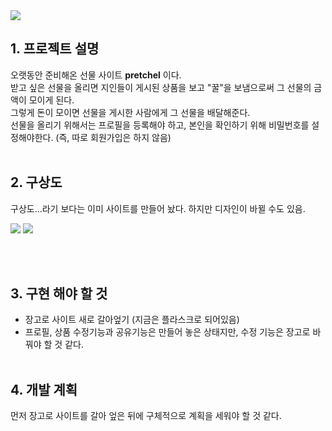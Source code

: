 <img src="https://user-images.githubusercontent.com/55045377/114496923-edc50080-9c5b-11eb-8624-ca3e5ca05770.png">

## 1. 프로젝트 설명
오랫동안 준비해온 선물 사이트 **pretchel** 이다.<br>
받고 싶은 선물을 올리면 지인들이 게시된 상품을 보고 "꿀"을 보냄으로써 그 선물의 금액이 모이게 된다.<br>
그렇게 돈이 모이면 선물을 게시한 사람에게 그 선물을 배달해준다.<br>
선물을 올리기 위해서는 프로필을 등록해야 하고, 본인을 확인하기 위해 비밀번호를 설정해야한다. (즉, 따로 회원가입은 하지 않음)
<br><br>

## 2. 구상도
구상도...라기 보다는 이미 사이트를 만들어 놨다. 하지만 디자인이 바뀔 수도 있음.

<img src="https://user-images.githubusercontent.com/55045377/114498476-1e5a6980-9c5f-11eb-9c3b-f00d17cf8af0.png">

<img src="https://user-images.githubusercontent.com/55045377/114498481-1f8b9680-9c5f-11eb-82b3-5780e39e5374.png">

<br><br>

## 3. 구현 해야 할 것
- 장고로 사이트 새로 갈아엎기 (지금은 플라스크로 되어있음)
- 프로필, 상품 수정기능과 공유기능은 만들어 놓은 상태지만, 수정 기능은 장고로 바꿔야 할 것 같다.
<br><br>

## 4. 개발 계획
먼저 장고로 사이트를 갈아 엎은 뒤에 구체적으로 계획을 세워야 할 것 같다.

